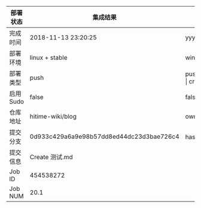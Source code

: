 部署状态 | 集成结果 | 参考值
---|---|---
完成时间 | 2018-11-13 23:20:25 | yyyy-mm-dd hh:mm:ss
部署环境 | linux + stable | window \| linux + stable
部署类型 | push | push \| pull_request \| api \| cron
启用Sudo | false | false \| true
仓库地址 | hitime-wiki/blog | owner_name/repo_name
提交分支 | 0d933c429a6a9e98b57dd8ed44dc23d3bae726c4 | hash 16位
提交信息 | Create 测试.md |
Job ID   | 454538272 |
Job NUM  | 20.1 |
